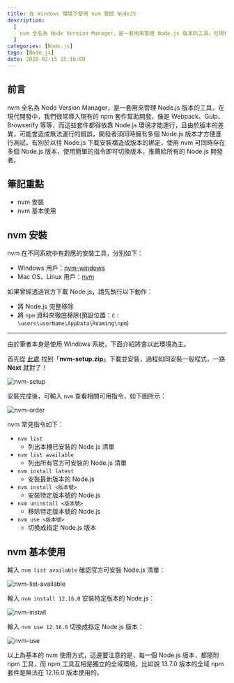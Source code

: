 ```yaml
---
title: 在 Windows 環境下使用 nvm 管控 NodeJS
description:
  [
    nvm 全名為 Node Version Manager，是一套用來管理 Node.js 版本的工具，在現代開發中，我們很常導入現有的 npm 套件幫助開發，像是 Webpack、Gulp、Browserify 等等，而這些套件都得依靠 Node.js 環境才能運行，且由於版本的差異，可能會造成無法運行的錯誤，開發者須同時擁有多個 Node.js 版本才方便進行測試，有別於以往 Node.js 下載安裝檔造成版本的綁定，使用 nvm 可同時存在多個 Node.js 版本，使用簡單的指令即可切換版本，推薦給所有的 Node.js 開發者。,
  ]
categories: [Node.js]
tags: [Node.js]
date: 2020-02-15 15:16:09
---
```


## 前言

nvm 全名為 Node Version Manager，是一套用來管理 Node.js 版本的工具，在現代開發中，我們很常導入現有的 npm 套件幫助開發，像是 Webpack、Gulp、Browserify 等等，而這些套件都得依靠 Node.js 環境才能運行，且由於版本的差異，可能會造成無法運行的錯誤，開發者須同時擁有多個 Node.js 版本才方便進行測試，有別於以往 Node.js 下載安裝檔造成版本的綁定，使用 nvm 可同時存在多個 Node.js 版本，使用簡單的指令即可切換版本，推薦給所有的 Node.js 開發者。

## 筆記重點

- nvm 安裝
- nvm 基本使用

## nvm 安裝

nvm 在不同系統中有對應的安裝工具，分別如下：

- Windows 用戶：[nvm-windows](https://github.com/coreybutler/nvm-windows)
- Mac OS、Linux 用戶：[nvm](https://github.com/nvm-sh/nvm)

如果曾經透過官方下載 Node.js，請先執行以下動作：

- 將 Node.js 完整移除
- 將 `npm` 資料夾徹底移除(預設位置：`C：\users\userName\AppData\Roaming\npm`)

---

由於筆者本身是使用 Windows 系統，下面介紹將會以此環境為主。

首先從 [此處](https://github.com/coreybutler/nvm-windows/releases) 找到「**nvm-setup.zip**」下載並安裝，過程如同安裝一般程式，一路 **Next** 就對了！

<img src="https://i.imgur.com/X994OQW.png" alt="nvm-setup">

安裝完成後，可輸入 `nvm` 查看相關可用指令，如下圖所示：

<img src="https://i.imgur.com/RZfLlGA.png" alt="nvm-order" />

nvm 常見指令如下：

- `nvm list`
  - 列出本機已安裝的 Node.js 清單
- `nvm list available`
  - 列出所有官方可安裝的 Node.js 清單
- `nvm install latest`
  - 安裝最新版本的 Node.js
- `nvm install <版本號>`
  - 安裝特定版本號的 Node.js
- `nvm uninstall <版本號>`
  - 移除特定版本號的 Node.js
- `nvm use <版本號>`
  - 切換成指定 Node.js 版本

## nvm 基本使用

輸入 `nvm list available` 確認官方可安裝 Node.js 清單：

![nvm-list-available](https://i.imgur.com/AwM3CEo.png)

輸入 `nvm install 12.16.0` 安裝特定版本的 Node.js：

![nvm-install](https://i.imgur.com/fMnbj4Q.png)

輸入 `nvm use 12.16.0` 切換成指定 Node.js 版本：

![nvm-use](https://i.imgur.com/yQzLzJd.png)

以上為基本的 nvm 使用方式，這邊要注意的是，每一個 Node.js 版本，都隨附 npm 工具，而 npm 工具互相是獨立的全域環境，比如說 13.7.0 版本的全域 npm 套件是無法在 12.16.0 版本使用的。
